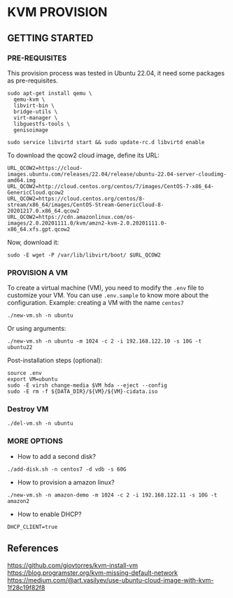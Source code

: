 # KVM PROVISION

## GETTING STARTED

### PRE-REQUISITES

This provision process was tested in Ubuntu 22.04, it need some packages as pre-requisites.

```
sudo apt-get install qemu \
  qemu-kvm \
  libvirt-bin \
  bridge-utils \
  virt-manager \
  libguestfs-tools \
  genisoimage

sudo service libvirtd start && sudo update-rc.d libvirtd enable
```

To download the qcow2 cloud image, define its URL:

```
URL_QCOW2=https://cloud-images.ubuntu.com/releases/22.04/release/ubuntu-22.04-server-cloudimg-amd64.img
URL_QCOW2=http://cloud.centos.org/centos/7/images/CentOS-7-x86_64-GenericCloud.qcow2
URL_QCOW2=https://cloud.centos.org/centos/8-stream/x86_64/images/CentOS-Stream-GenericCloud-8-20201217.0.x86_64.qcow2
URL_QCOW2=https://cdn.amazonlinux.com/os-images/2.0.20201111.0/kvm/amzn2-kvm-2.0.20201111.0-x86_64.xfs.gpt.qcow2
```
Now, download it:

```
sudo -E wget -P /var/lib/libvirt/boot/ $URL_QCOW2
```

### PROVISION A VM

To create a virtual machine (VM), you need to modify the `.env` file to customize your VM. You can use `.env.sample` to know more about the configuration. Example: creating a VM with the name `centos7`
```
./new-vm.sh -n ubuntu
```
Or using arguments:
```
./new-vm.sh -n ubuntu -m 1024 -c 2 -i 192.168.122.10 -s 10G -t ubuntu22
```

Post-installation steps (optional):
```
source .env
export VM=ubuntu
sudo -E virsh change-media $VM hda --eject --config
sudo -E rm -f ${DATA_DIR}/${VM}/${VM}-cidata.iso
```

### Destroy VM
```
./del-vm.sh -n ubuntu
```

### MORE OPTIONS

* How to add a second disk?
```
./add-disk.sh -n centos7 -d vdb -s 60G
```

* How to provision a amazon linux?
```
./new-vm.sh -n amazon-demo -m 1024 -c 2 -i 192.168.122.11 -s 10G -t amazon2
```

* How to enable DHCP?
```
DHCP_CLIENT=true
```

## References

https://github.com/giovtorres/kvm-install-vm
https://blog.programster.org/kvm-missing-default-network
https://medium.com/@art.vasilyev/use-ubuntu-cloud-image-with-kvm-1f28c19f82f8
